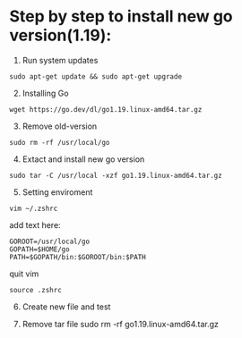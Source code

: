 # Step by step to install new go version(1.19):

1. Run system updates

```
sudo apt-get update && sudo apt-get upgrade
```

2. Installing Go

```
wget https://go.dev/dl/go1.19.linux-amd64.tar.gz
```

3. Remove old-version

```
sudo rm -rf /usr/local/go
```

4. Extact and install new go version

```
sudo tar -C /usr/local -xzf go1.19.linux-amd64.tar.gz
```

5. Setting enviroment

```
vim ~/.zshrc
```

add text here:

```
GOROOT=/usr/local/go
GOPATH=$HOME/go
PATH=$GOPATH/bin:$GOROOT/bin:$PATH
```

quit vim

```
source .zshrc
```

6. Create new file and test

7. Remove tar file
   sudo rm -rf go1.19.linux-amd64.tar.gz
